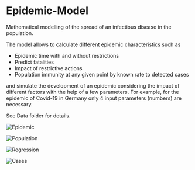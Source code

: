 # Epidemic-Model
Mathematical modelling of the spread of an infectious disease in the population.

The model allows to calculate different epidemic characteristics such as

-	Epidemic time with and without restrictions
-	Predict fatalities
-	Impact of restrictive actions
-	Population immunity at any given point by known rate to detected cases

and simulate the development of an epidemic considering the impact of different factors with the help of a few parameters.
For example, for the epidemic of Covid-19 in Germany only 4 input parameters (numbers) are necessary.

See Data folder for details.

![Epidemic](https://getimg.germany.ru/g/https://foren.germany.ru/images/upload/1/7/856617/IMAGE.PNG)

![Population](https://getimg.germany.ru/g/https://foren.germany.ru/images/upload/1/7/856617/02.05.2020-PGRAPH.PNG)

![Regression](https://getimg.germany.ru/g/https://foren.germany.ru/images/upload/1/7/856617/02.05.2020-REG1.PNG)

![Cases](https://getimg.germany.ru/g/https://foren.germany.ru/images/upload/1/7/856617/02.05.2020-CDGRAPH.PNG)

